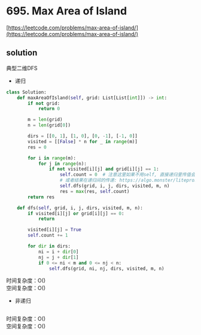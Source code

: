 # 695. Max Area of Island
[https://leetcode.com/problems/max-area-of-island/](https://leetcode.com/problems/max-area-of-island/)


## solution

典型二维DFS

- 递归
```python
class Solution:
    def maxAreaOfIsland(self, grid: List[List[int]]) -> int:
        if not grid:
            return 0

        m = len(grid)
        n = len(grid[0])

        dirs = [[0, 1], [1, 0], [0, -1], [-1, 0]]
        visited = [[False] * n for _ in range(m)]
        res = 0

        for i in range(m):
            for j in range(n):
                if not visited[i][j] and grid[i][j] == 1:
                    self.count = 0  # 注意这里如果不用self, 直接递归里传值会一直是0. 因为是Immutable
                    # 或者结果在递归间的传递: https://algo.monster/liteproblems/695
                    self.dfs(grid, i, j, dirs, visited, m, n)
                    res = max(res, self.count)
        return res

    def dfs(self, grid, i, j, dirs, visited, m, n):
        if visited[i][j] or grid[i][j] == 0:
            return

        visited[i][j] = True
        self.count += 1

        for dir in dirs:
            ni = i + dir[0]
            nj = j + dir[1]
            if 0 <= ni < m and 0 <= nj < n:
                self.dfs(grid, ni, nj, dirs, visited, m, n)
```
时间复杂度：O() <br>
空间复杂度：O()


- 非递归
```python

```
时间复杂度：O() <br>
空间复杂度：O()
